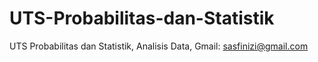 # UTS-Probabilitas-dan-Statistik
UTS Probabilitas dan Statistik, 
Analisis Data, 
Gmail: sasfinizi@gmail.com
